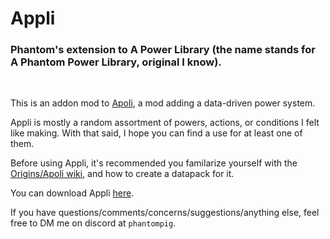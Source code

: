 # Appli
### Phantom's extension to A Power Library (the name stands for A Phantom Power Library, original I know).

<br>

This is an addon mod to [Apoli](https://github.com/apace100/apoli), a mod adding a data-driven power system.

Appli is mostly a random assortment of powers, actions, or conditions I felt like making. With that said, I hope you can find a use for at least one of them.

Before using Appli, it's recommended you familarize yourself with the [Origins/Apoli wiki](https://origins.readthedocs.io/en/latest/), and how to create a datapack for it.

You can download Appli [here](https://modrinth.com/mod/appli).

If you have questions/comments/concerns/suggestions/anything else, feel free to DM me on discord at `phantompig`.
